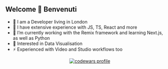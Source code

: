 ## Welcome 👋 Benvenuti
- 🔭 I am a Developer living in London
- 🔭 I have extensive experience with JS, TS, React and more
- 🌱 I’m currently working with the Remix framework and learning Next.js, as well as Python
- 🌱 Interested in Data Visualisation
- ⚡ Experienced with Video and Studio workflows too
  <p align="center" >
    <a href="https://www.codewars.com/users/tekami" target="_blank" rel="noreferrer">
        <img src="https://github.r2v.ch/codewars?user=tekami&name=true&top_languages=true&hide_clan=true&animation=true" alt="codewars profile"/>
    </a>
</p>
<!--
**kinolag/kinolag** is a ✨ _special_ ✨ repository because its `README.md` (this file) appears on your GitHub profile.

Here are some ideas to get you started:

- 🔭 I’m currently working on ...
- 🌱 I’m currently learning ...
- 👯 I’m looking to collaborate on ...
- 🤔 I’m looking for help with ...
- 💬 Ask me about ...
- 📫 How to reach me: ...
- 😄 Pronouns: ...
- ⚡ Fun fact: ...
-->
